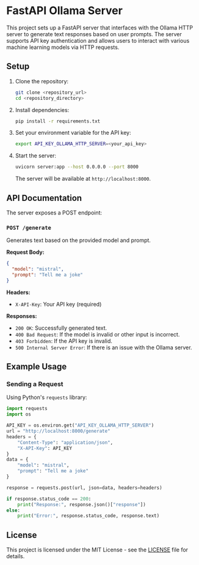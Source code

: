 
# FastAPI Ollama Server

This project sets up a FastAPI server that interfaces with the Ollama HTTP server to generate text responses based on user prompts. The server supports API key authentication and allows users to interact with various machine learning models via HTTP requests.


## Setup

1. Clone the repository:
   ```bash
   git clone <repository_url>
   cd <repository_directory>
   ```

2. Install dependencies:
   ```bash
   pip install -r requirements.txt
   ```

3. Set your environment variable for the API key:
   ```bash
   export API_KEY_OLLAMA_HTTP_SERVER=<your_api_key>
   ```

4. Start the server:
   ```bash
   uvicorn server:app --host 0.0.0.0 --port 8000
   ```

   The server will be available at `http://localhost:8000`.

## API Documentation

The server exposes a POST endpoint:

### `POST /generate`

Generates text based on the provided model and prompt.

**Request Body:**
```json
{
  "model": "mistral",
  "prompt": "Tell me a joke"
}
```

**Headers:**
- `X-API-Key`: Your API key (required)

**Responses:**
- `200 OK`: Successfully generated text.
- `400 Bad Request`: If the model is invalid or other input is incorrect.
- `403 Forbidden`: If the API key is invalid.
- `500 Internal Server Error`: If there is an issue with the Ollama server.

## Example Usage

### Sending a Request

Using Python's `requests` library:

```python
import requests
import os

API_KEY = os.environ.get("API_KEY_OLLAMA_HTTP_SERVER")
url = "http://localhost:8000/generate"
headers = {
    "Content-Type": "application/json",
    "X-API-Key": API_KEY
}
data = {
    "model": "mistral",
    "prompt": "Tell me a joke"
}

response = requests.post(url, json=data, headers=headers)

if response.status_code == 200:
    print("Response:", response.json()["response"])
else:
    print("Error:", response.status_code, response.text)
```


## License

This project is licensed under the MIT License - see the [LICENSE](LICENSE) file for details.
